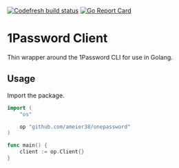 [![Codefresh build status](https://g.codefresh.io/api/badges/pipeline/ameier38/ameier38%2Fonepassword%2Fonepassword?branch=master&key=eyJhbGciOiJIUzI1NiJ9.NWMzMjE0ODA3YTJkOGI3ZjkxMzVhZjlm.WFn4I6XuUDBfWsKEp6LIuG-IlDsT4JCDTjMzeH7kGu8&type=cf-1)]( https://g.codefresh.io/pipelines/onepassword/builds?repoOwner=ameier38&repoName=onepassword&serviceName=ameier38%2Fonepassword&filter=trigger:build~Build;branch:master;pipeline:5d079684c8d990545f03f911~onepassword)
[![Go Report Card](https://goreportcard.com/badge/github.com/ameier38/onepassword-client)](https://goreportcard.com/report/github.com/ameier38/onepassword-client)

# 1Password Client
Thin wrapper around the 1Password CLI for use in Golang.

## Usage
Import the package.
```go
import (
    "os"

    op "github.com/ameier38/onepassword"
)

func main() {
    client := op.Client{}
}
```
